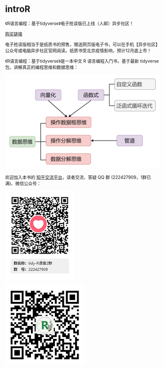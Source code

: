 # introR

《R语言编程：基于tidyverse》电子抢读版已上线（人邮）异步社区！

[购买链接](https://www.epubit.com/bookDetails?id=UB7db2c0db9f537&tabName=%E6%8A%A2%E8%AF%BB%E7%89%88&floorName=%E7%B2%BE%E9%80%89%E7%BA%B8%E4%B9%A6)

电子抢读版相当于是纸质书的预售，赠送网页版电子书，可以在手机【异步社区】公众号或电脑异步社区官网阅读。纸质书受北京疫情影响，预计12月底上市！

《R语言编程：基于tidyverse》是一本中文 R 语言编程入门书，基于最新 tidyverse 包，讲解真正的编程思维和数据思维：

![tidy-数据思维](images\tidy-R-data-thinking.png)

欢迎加入本书的 [知乎交流平台](https://zhuanlan.zhihu.com/p/198185888)，读者交流、答疑 QQ 群 (222427909，1群已满)、微信公众号：

![R-tidy QQ群](images/tidy-R2-QQ.png)

![微信公众号](images/tidy-R-wechat.png)


